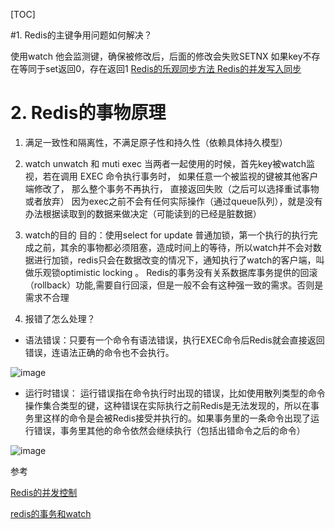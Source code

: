 [TOC]

#1. Redis的主键争用问题如何解决？

使用watch 他会监测键，确保被修改后，后面的修改会失败SETNX 如果key不存在等同于set返回0，存在返回1
[Redis的乐观同步方法 Redis的并发写入同步](https://blog.csdn.net/youxijishu/article/details/41956983)

# 2. Redis的事物原理

1. 满足一致性和隔离性，不满足原子性和持久性（依赖具体持久模型）

2. watch unwatch 和 muti exec
当两者一起使用的时候，首先key被watch监视，若在调用 EXEC 命令执行事务时， 如果任意一个被监视的键被其他客户端修改了， 那么整个事务不再执行， 直接返回失败（之后可以选择重试事物或者放弃）
因为exec之前不会有任何实际操作（通过queue队列），就是没有办法根据读取到的数据来做决定（可能读到的已经是脏数据）

3. watch的目的
目的：使用select for update 普通加锁，第一个执行的执行完成之前，其余的事物都必须阻塞，造成时间上的等待，所以watch并不会对数据进行加锁，redis只会在数据改变的情况下，通知执行了watch的客户端，叫做乐观锁optimistic locking 。
Redis的事务没有关系数据库事务提供的回滚（rollback）功能,需要自行回滚，但是一般不会有这种强一致的需求。否则是需求不合理

4. 报错了怎么处理？
 - 语法错误：只要有一个命令有语法错误，执行EXEC命令后Redis就会直接返回错误，连语法正确的命令也不会执行。

![image](http://static.lovedata.net/jpg/2018/5/18/e58f5d71439a34699548842b85c9d413.jpg)
 - 运行时错误： 运行错误指在命令执行时出现的错误，比如使用散列类型的命令操作集合类型的键，这种错误在实际执行之前Redis是无法发现的，所以在事务里这样的命令是会被Redis接受并执行的。如果事务里的一条命令出现了运行错误，事务里其他的命令依然会继续执行（包括出错命令之后的命令）

![image](http://static.lovedata.net/jpg/2018/5/18/6971ad099e1afbb9f65823c9749bc90b.jpg)



参考

[Redis的并发控制](https://juejin.im/entry/5964bcd851882568b20dbd73)

[redis的事务和watch](https://www.jianshu.com/p/361cb9cd13d5) 